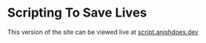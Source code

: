 # Scripting To Save Lives

This version of the site can be viewed live at [script.anishdoes.dev](https://script.anishdoes.dev)
